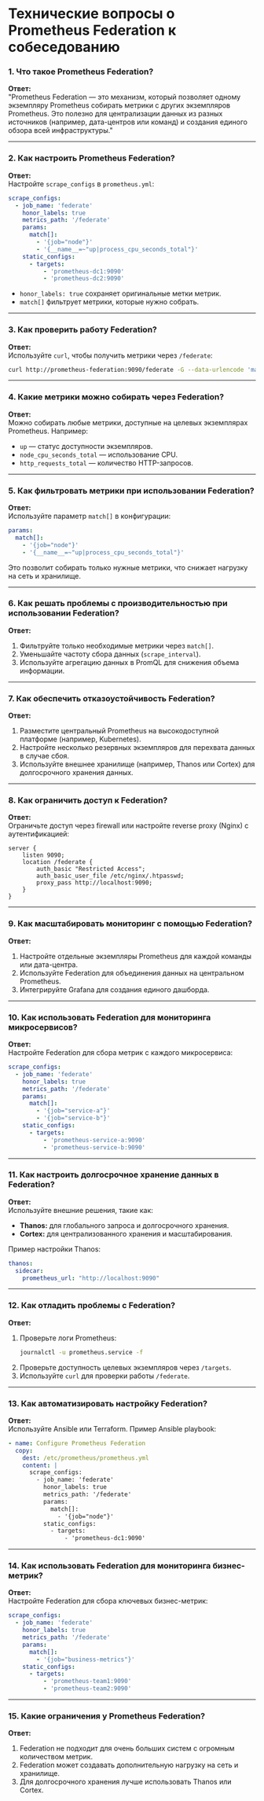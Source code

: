 # **Технические вопросы о Prometheus Federation к собеседованию**

### **1. Что такое Prometheus Federation?**
**Ответ:**  
"Prometheus Federation — это механизм, который позволяет одному экземпляру Prometheus собирать метрики с других экземпляров Prometheus. Это полезно для централизации данных из разных источников (например, дата-центров или команд) и создания единого обзора всей инфраструктуры."

---

### **2. Как настроить Prometheus Federation?**
**Ответ:**  
Настройте `scrape_configs` в `prometheus.yml`:  
```yaml
scrape_configs:
  - job_name: 'federate'
    honor_labels: true
    metrics_path: '/federate'
    params:
      match[]:
        - '{job="node"}'
        - '{__name__=~"up|process_cpu_seconds_total"}'
    static_configs:
      - targets:
          - 'prometheus-dc1:9090'
          - 'prometheus-dc2:9090'
```
- `honor_labels: true` сохраняет оригинальные метки метрик.
- `match[]` фильтрует метрики, которые нужно собрать.

---

### **3. Как проверить работу Federation?**
**Ответ:**  
Используйте `curl`, чтобы получить метрики через `/federate`:  
```bash
curl http://prometheus-federation:9090/federate -G --data-urlencode 'match[]={job="node"}'
```

---

### **4. Какие метрики можно собирать через Federation?**
**Ответ:**  
Можно собирать любые метрики, доступные на целевых экземплярах Prometheus. Например:
- `up` — статус доступности экземпляров.
- `node_cpu_seconds_total` — использование CPU.
- `http_requests_total` — количество HTTP-запросов.

---

### **5. Как фильтровать метрики при использовании Federation?**
**Ответ:**  
Используйте параметр `match[]` в конфигурации:  
```yaml
params:
  match[]:
    - '{job="node"}'
    - '{__name__=~"up|process_cpu_seconds_total"}'
```
Это позволит собирать только нужные метрики, что снижает нагрузку на сеть и хранилище.

---

### **6. Как решать проблемы с производительностью при использовании Federation?**
**Ответ:**  
1. Фильтруйте только необходимые метрики через `match[]`.  
2. Уменьшайте частоту сбора данных (`scrape_interval`).  
3. Используйте агрегацию данных в PromQL для снижения объема информации.

---

### **7. Как обеспечить отказоустойчивость Federation?**
**Ответ:**  
1. Разместите центральный Prometheus на высокодоступной платформе (например, Kubernetes).  
2. Настройте несколько резервных экземпляров для перехвата данных в случае сбоя.  
3. Используйте внешнее хранилище (например, Thanos или Cortex) для долгосрочного хранения данных.

---

### **8. Как ограничить доступ к Federation?**
**Ответ:**  
Ограничьте доступ через firewall или настройте reverse proxy (Nginx) с аутентификацией:  
```nginx
server {
    listen 9090;
    location /federate {
        auth_basic "Restricted Access";
        auth_basic_user_file /etc/nginx/.htpasswd;
        proxy_pass http://localhost:9090;
    }
}
```

---

### **9. Как масштабировать мониторинг с помощью Federation?**
**Ответ:**  
1. Настройте отдельные экземпляры Prometheus для каждой команды или дата-центра.  
2. Используйте Federation для объединения данных на центральном Prometheus.  
3. Интегрируйте Grafana для создания единого дашборда.

---

### **10. Как использовать Federation для мониторинга микросервисов?**
**Ответ:**  
Настройте Federation для сбора метрик с каждого микросервиса:  
```yaml
scrape_configs:
  - job_name: 'federate'
    honor_labels: true
    metrics_path: '/federate'
    params:
      match[]:
        - '{job="service-a"}'
        - '{job="service-b"}'
    static_configs:
      - targets:
          - 'prometheus-service-a:9090'
          - 'prometheus-service-b:9090'
```

---

### **11. Как настроить долгосрочное хранение данных в Federation?**
**Ответ:**  
Используйте внешние решения, такие как:
- **Thanos:** для глобального запроса и долгосрочного хранения.  
- **Cortex:** для централизованного хранения и масштабирования.  

Пример настройки Thanos:  
```yaml
thanos:
  sidecar:
    prometheus_url: "http://localhost:9090"
```

---

### **12. Как отладить проблемы с Federation?**
**Ответ:**  
1. Проверьте логи Prometheus:  
   ```bash
   journalctl -u prometheus.service -f
   ```
2. Проверьте доступность целевых экземпляров через `/targets`.  
3. Используйте `curl` для проверки работы `/federate`.

---

### **13. Как автоматизировать настройку Federation?**
**Ответ:**  
Используйте Ansible или Terraform. Пример Ansible playbook:  
```yaml
- name: Configure Prometheus Federation
  copy:
    dest: /etc/prometheus/prometheus.yml
    content: |
      scrape_configs:
        - job_name: 'federate'
          honor_labels: true
          metrics_path: '/federate'
          params:
            match[]:
              - '{job="node"}'
          static_configs:
            - targets:
                - 'prometheus-dc1:9090'
```

---

### **14. Как использовать Federation для мониторинга бизнес-метрик?**
**Ответ:**  
Настройте Federation для сбора ключевых бизнес-метрик:  
```yaml
scrape_configs:
  - job_name: 'federate'
    honor_labels: true
    metrics_path: '/federate'
    params:
      match[]:
        - '{job="business-metrics"}'
    static_configs:
      - targets:
          - 'prometheus-team1:9090'
          - 'prometheus-team2:9090'
```

---

### **15. Какие ограничения у Prometheus Federation?**
**Ответ:**  
1. Federation не подходит для очень больших систем с огромным количеством метрик.  
2. Federation может создавать дополнительную нагрузку на сеть и хранилище.  
3. Для долгосрочного хранения лучше использовать Thanos или Cortex.
